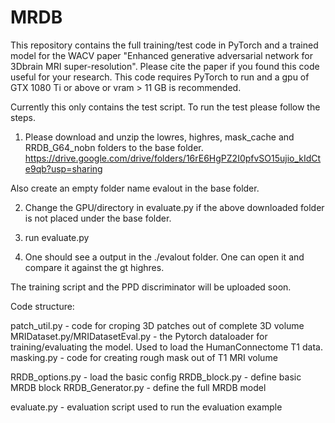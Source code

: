 # MRDB
This repository contains the full training/test code in PyTorch and a trained model for the WACV paper "Enhanced generative adversarial network for 3Dbrain MRI super-resolution". Please cite the paper if you found this code useful for your research. 
This code requires PyTorch to run and a gpu of GTX 1080 Ti or above or vram > 11 GB is recommended. 

Currently this only contains the test script. To run the test please follow the steps. 
1. Please download and unzip the lowres, highres, mask_cache and RRDB_G64_nobn folders to the base folder.
https://drive.google.com/drive/folders/16rE6HgPZ2I0pfvSO15ujio_kIdCte9qb?usp=sharing

Also create an empty folder name evalout in the base folder.

2. Change the GPU/directory in evaluate.py if the above downloaded folder is not placed under the base folder.

3. run evaluate.py

4. One should see a output in the ./evalout folder. One can open it and compare it against the gt highres.

The training script and the PPD discriminator will be uploaded soon.

Code structure:

patch_util.py - code for croping 3D patches out of complete 3D volume
MRIDataset.py/MRIDatasetEval.py - the Pytorch dataloader for training/evaluating the model. Used to load the HumanConnectome T1 data. 
masking.py - code for creating rough mask out of T1 MRI volume

RRDB_options.py - load the basic config
RRDB_block.py - define basic MRDB block
RRDB_Generator.py - define the full MRDB model

evaluate.py - evaluation script used to run the evaluation example





